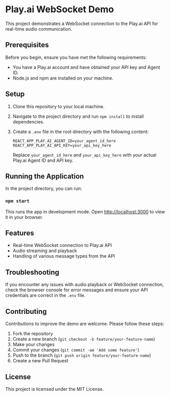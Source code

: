 # Play.ai WebSocket Demo

This project demonstrates a WebSocket connection to the Play.ai API for real-time audio communication.

## Prerequisites

Before you begin, ensure you have met the following requirements:
* You have a Play.ai account and have obtained your API key and Agent ID.
* Node.js and npm are installed on your machine.

## Setup

1. Clone this repository to your local machine.
2. Navigate to the project directory and run `npm install` to install dependencies.
3. Create a `.env` file in the root directory with the following content:

   ```
   REACT_APP_PLAY_AI_AGENT_ID=your_agent_id_here
   REACT_APP_PLAY_AI_API_KEY=your_api_key_here
   ```

   Replace `your_agent_id_here` and `your_api_key_here` with your actual Play.ai Agent ID and API key.

## Running the Application

In the project directory, you can run:

### `npm start`

This runs the app in development mode. Open [http://localhost:3000](http://localhost:3000) to view it in your browser.

## Features

- Real-time WebSocket connection to Play.ai API
- Audio streaming and playback
- Handling of various message types from the API

## Troubleshooting

If you encounter any issues with audio playback or WebSocket connection, check the browser console for error messages and ensure your API credentials are correct in the `.env` file.

## Contributing

Contributions to improve the demo are welcome. Please follow these steps:

1. Fork the repository
2. Create a new branch (`git checkout -b feature/your-feature-name`)
3. Make your changes
4. Commit your changes (`git commit -am 'Add some feature'`)
5. Push to the branch (`git push origin feature/your-feature-name`)
6. Create a new Pull Request

## License

This project is licensed under the MIT License.